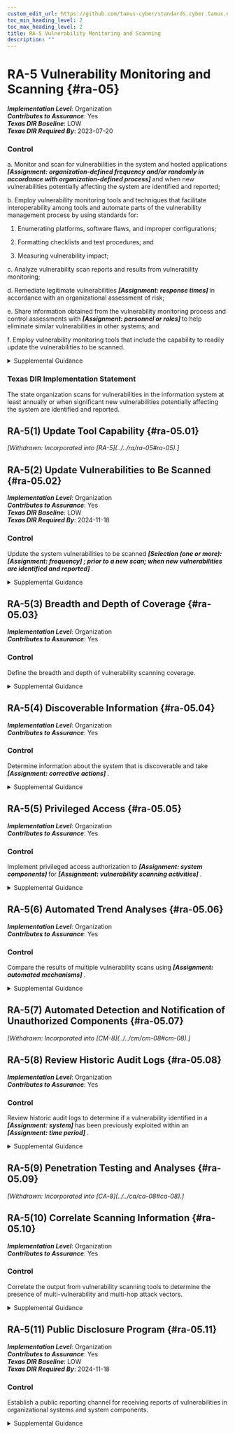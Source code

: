 ```yaml
---
custom_edit_url: https://github.com/tamus-cyber/standards.cyber.tamus.edu/tree/main/static/content/tamus.edu/TAMUS_profile.xml
toc_min_heading_level: 2
toc_max_heading_level: 2
title: RA-5 Vulnerability Monitoring and Scanning
description: ""
---
```


# RA-5 Vulnerability Monitoring and Scanning {#ra-05}

_**Implementation Level**_: Organization\
_**Contributes to Assurance**_: Yes\
_**Texas DIR Baseline**_: LOW\
_**Texas DIR Required By**_: 2023-07-20

### Control

a. Monitor and scan for vulnerabilities in the system and hosted applications <strong> <em>[Assignment: organization-defined frequency and/or randomly in accordance with organization-defined process]</em> </strong> and when new vulnerabilities potentially affecting the system are identified and reported;

b. Employ vulnerability monitoring tools and techniques that facilitate interoperability among tools and automate parts of the vulnerability management process by using standards for:

1. Enumerating platforms, software flaws, and improper configurations;

2. Formatting checklists and test procedures; and

3. Measuring vulnerability impact;

c. Analyze vulnerability scan reports and results from vulnerability monitoring;

d. Remediate legitimate vulnerabilities <strong> <em>[Assignment: response times]</em> </strong> in accordance with an organizational assessment of risk;

e. Share information obtained from the vulnerability monitoring process and control assessments with <strong> <em>[Assignment: personnel or roles]</em> </strong> to help eliminate similar vulnerabilities in other systems; and

f. Employ vulnerability monitoring tools that include the capability to readily update the vulnerabilities to be scanned.

<details>
  <summary>Supplemental Guidance</summary>

Security categorization of information and systems guides the frequency and comprehensiveness of vulnerability monitoring (including scans). Organizations determine the required vulnerability monitoring for system components, ensuring that the potential sources of vulnerabilities—such as infrastructure components (e.g., switches, routers, guards, sensors), networked printers, scanners, and copiers—are not overlooked. The capability to readily update vulnerability monitoring tools as new vulnerabilities are discovered and announced and as new scanning methods are developed helps to ensure that new vulnerabilities are not missed by employed vulnerability monitoring tools. The vulnerability monitoring tool update process helps to ensure that potential vulnerabilities in the system are identified and addressed as quickly as possible. Vulnerability monitoring and analyses for custom software may require additional approaches, such as static analysis, dynamic analysis, binary analysis, or a hybrid of the three approaches. Organizations can use these analysis approaches in source code reviews and in a variety of tools, including web-based application scanners, static analysis tools, and binary analyzers.

</details>

### Texas DIR Implementation Statement

The state organization scans for vulnerabilities in the information system at least annually or when significant new vulnerabilities potentially affecting the system are identified and reported.

## RA-5(1) Update Tool Capability {#ra-05.01}


<prop xmlns="http://csrc.nist.gov/ns/oscal/1.0" name="status" value="withdrawn">
               <em>[Withdrawn: Incorporated into [RA-5](../../ra/ra-05#ra-05).]</em>
            </prop>
            

## RA-5(2) Update Vulnerabilities to Be Scanned {#ra-05.02}

_**Implementation Level**_: Organization\
_**Contributes to Assurance**_: Yes\
_**Texas DIR Baseline**_: LOW\
_**Texas DIR Required By**_: 2024-11-18

### Control

Update the system vulnerabilities to be scanned <strong> <em>[Selection (one or more): <strong> <em>[Assignment: frequency]</em> </strong> ; prior to a new scan; when new vulnerabilities are identified and reported]</em> </strong>.

<details>
  <summary>Supplemental Guidance</summary>

Due to the complexity of modern software, systems, and other factors, new vulnerabilities are discovered on a regular basis. It is important that newly discovered vulnerabilities are added to the list of vulnerabilities to be scanned to ensure that the organization can take steps to mitigate those vulnerabilities in a timely manner.

</details>

## RA-5(3) Breadth and Depth of Coverage {#ra-05.03}

_**Implementation Level**_: Organization\
_**Contributes to Assurance**_: Yes

### Control

Define the breadth and depth of vulnerability scanning coverage.

<details>
  <summary>Supplemental Guidance</summary>

The breadth of vulnerability scanning coverage can be expressed as a percentage of components within the system, by the particular types of systems, by the criticality of systems, or by the number of vulnerabilities to be checked. Conversely, the depth of vulnerability scanning coverage can be expressed as the level of the system design that the organization intends to monitor (e.g., component, module, subsystem, element). Organizations can determine the sufficiency of vulnerability scanning coverage with regard to its risk tolerance and other factors. Scanning tools and how the tools are configured may affect the depth and coverage. Multiple scanning tools may be needed to achieve the desired depth and coverage. <a xmlns="http://csrc.nist.gov/ns/oscal/1.0" href="#a21aef46-7330-48a0-b2e1-c5bb8b2dd11d">SP 800-53A</a> provides additional information on the breadth and depth of coverage.

</details>

## RA-5(4) Discoverable Information {#ra-05.04}

_**Implementation Level**_: Organization\
_**Contributes to Assurance**_: Yes

### Control

Determine information about the system that is discoverable and take <strong> <em>[Assignment: corrective actions]</em> </strong>.

<details>
  <summary>Supplemental Guidance</summary>

Discoverable information includes information that adversaries could obtain without compromising or breaching the system, such as by collecting information that the system is exposing or by conducting extensive web searches. Corrective actions include notifying appropriate organizational personnel, removing designated information, or changing the system to make the designated information less relevant or attractive to adversaries. This enhancement excludes intentionally discoverable information that may be part of a decoy capability (e.g., honeypots, honeynets, or deception nets) deployed by the organization.

</details>

## RA-5(5) Privileged Access {#ra-05.05}

_**Implementation Level**_: Organization\
_**Contributes to Assurance**_: Yes

### Control

Implement privileged access authorization to <strong> <em>[Assignment: system components]</em> </strong> for <strong> <em>[Assignment: vulnerability scanning activities]</em> </strong>.

<details>
  <summary>Supplemental Guidance</summary>

In certain situations, the nature of the vulnerability scanning may be more intrusive, or the system component that is the subject of the scanning may contain classified or controlled unclassified information, such as personally identifiable information. Privileged access authorization to selected system components facilitates more thorough vulnerability scanning and protects the sensitive nature of such scanning.

</details>

## RA-5(6) Automated Trend Analyses {#ra-05.06}

_**Implementation Level**_: Organization\
_**Contributes to Assurance**_: Yes

### Control

Compare the results of multiple vulnerability scans using <strong> <em>[Assignment: automated mechanisms]</em> </strong>.

<details>
  <summary>Supplemental Guidance</summary>

Using automated mechanisms to analyze multiple vulnerability scans over time can help determine trends in system vulnerabilities and identify patterns of attack.

</details>

## RA-5(7) Automated Detection and Notification of Unauthorized Components {#ra-05.07}


<prop xmlns="http://csrc.nist.gov/ns/oscal/1.0" name="status" value="withdrawn">
               <em>[Withdrawn: Incorporated into [CM-8](../../cm/cm-08#cm-08).]</em>
            </prop>
            

## RA-5(8) Review Historic Audit Logs {#ra-05.08}

_**Implementation Level**_: Organization\
_**Contributes to Assurance**_: Yes

### Control

Review historic audit logs to determine if a vulnerability identified in a <strong> <em>[Assignment: system]</em> </strong> has been previously exploited within an <strong> <em>[Assignment: time period]</em> </strong>.

<details>
  <summary>Supplemental Guidance</summary>

Reviewing historic audit logs to determine if a recently detected vulnerability in a system has been previously exploited by an adversary can provide important information for forensic analyses. Such analyses can help identify, for example, the extent of a previous intrusion, the trade craft employed during the attack, organizational information exfiltrated or modified, mission or business capabilities affected, and the duration of the attack.

</details>

## RA-5(9) Penetration Testing and Analyses {#ra-05.09}


<prop xmlns="http://csrc.nist.gov/ns/oscal/1.0" name="status" value="withdrawn">
               <em>[Withdrawn: Incorporated into [CA-8](../../ca/ca-08#ca-08).]</em>
            </prop>
            

## RA-5(10) Correlate Scanning Information {#ra-05.10}

_**Implementation Level**_: Organization\
_**Contributes to Assurance**_: Yes

### Control

Correlate the output from vulnerability scanning tools to determine the presence of multi-vulnerability and multi-hop attack vectors.

<details>
  <summary>Supplemental Guidance</summary>

An attack vector is a path or means by which an adversary can gain access to a system in order to deliver malicious code or exfiltrate information. Organizations can use attack trees to show how hostile activities by adversaries interact and combine to produce adverse impacts or negative consequences to systems and organizations. Such information, together with correlated data from vulnerability scanning tools, can provide greater clarity regarding multi-vulnerability and multi-hop attack vectors. The correlation of vulnerability scanning information is especially important when organizations are transitioning from older technologies to newer technologies (e.g., transitioning from IPv4 to IPv6 network protocols). During such transitions, some system components may inadvertently be unmanaged and create opportunities for adversary exploitation.

</details>

## RA-5(11) Public Disclosure Program {#ra-05.11}

_**Implementation Level**_: Organization\
_**Contributes to Assurance**_: Yes\
_**Texas DIR Baseline**_: LOW\
_**Texas DIR Required By**_: 2024-11-18

### Control

Establish a public reporting channel for receiving reports of vulnerabilities in organizational systems and system components.

<details>
  <summary>Supplemental Guidance</summary>

The reporting channel is publicly discoverable and contains clear language authorizing good-faith research and the disclosure of vulnerabilities to the organization. The organization does not condition its authorization on an expectation of indefinite non-disclosure to the public by the reporting entity but may request a specific time period to properly remediate the vulnerability.

</details>

